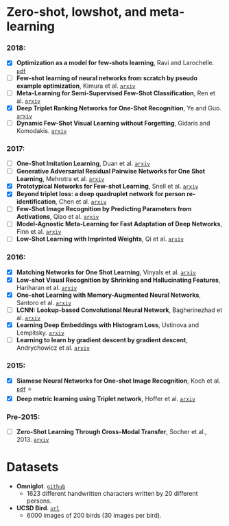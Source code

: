 # Zero-shot, lowshot, and meta-learning

### 2018:

- [X] **Optimization as a model for few-shots learning**, Ravi and Larochelle. [`pdf`](https://openreview.net/pdf?id=rJY0-Kcll)
- [ ] **Few-shot learning of neural networks from scratch by pseudo example optimization**, Kimura et al. [`arxiv`](https://arxiv.org/abs/1802.03039)
- [ ] **Meta-Learning for Semi-Supervised Few-Shot Classification**, Ren et al. [`arxiv`](https://arxiv.org/abs/1803.00676)
- [X] **Deep Triplet Ranking Networks for One-Shot Recognition**, Ye and Guo.
[`arxiv`](https://arxiv.org/abs/1804.07275v1)
- [ ] **Dynamic Few-Shot Visual Learning without Forgetting**, Gidaris and Komodakis.
[`arxiv`](https://arxiv.org/abs/1804.09458)

### 2017:

- [ ] **One-Shot Imitation Learning**, Duan et al. [`arxiv`](https://arxiv.org/abs/1703.07326)
- [ ] **Generative Adversarial Residual Pairwise Networks for One Shot Learning**, Mehrotra et al.
[`arxiv`](https://arxiv.org/abs/1703.08033v1)
- [X] **Prototypical Networks for Few-shot Learning**, Snell et al.
[`arxiv`](https://arxiv.org/abs/1703.05175)
- [X] **Beyond triplet loss: a deep quadruplet network for person re-identification**,
Chen et al. [`arxiv`](https://arxiv.org/abs/1704.01719)
- [ ] **Few-Shot Image Recognition by Predicting Parameters from Activations**,
Qiao et al. [`arxiv`](https://arxiv.org/abs/1706.03466)
- [ ] **Model-Agnostic Meta-Learning for Fast Adaptation of Deep Networks**,
Finn et al. [`arxiv`](https://arxiv.org/abs/1703.03400)
- [ ] **Low-Shot Learning with Imprinted Weights**, Qi et al.
[`arxiv`](https://arxiv.org/abs/1712.07136)

### 2016:

- [X] **Matching Networks for One Shot Learning**, Vinyals et al. [`arxiv`](https://arxiv.org/abs/1606.04080)
- [X] **Low-shot Visual Recognition by Shrinking and Hallucinating Features**, Hariharan et al. [`arxiv`](https://arxiv.org/abs/1606.02819)
- [X] **One-shot Learning with Memory-Augmented Neural Networks**, Santoro et al. [`arxiv`](https://arxiv.org/abs/1605.06065)
- [ ] **LCNN: Lookup-based Convolutional Neural Network**, Bagherinezhad et al.
[`arxiv`](https://arxiv.org/abs/1611.06473)
- [X] **Learning Deep Embeddings with Histogram Loss**, Ustinova and Lempitsky.
[`arxiv`](https://arxiv.org/abs/1611.00822)
- [ ] **Learning to learn by gradient descent by gradient descent**, Andrychowicz et al.
[`arxiv`](https://arxiv.org/abs/1606.04474)

### 2015:

- [X] **Siamese Neural Networks for One-shot Image Recognition**, Koch et al. [`pdf`](https://www.cs.cmu.edu/~rsalakhu/papers/oneshot1.pdf) :star:
- [X] **Deep metric learning using Triplet network**, Hoffer et al. [`arxiv`](https://arxiv.org/abs/1412.6622)

### Pre-2015:

- [ ] **Zero-Shot Learning Through Cross-Modal Transfer**, Socher et al., 2013. [`arxiv`](https://arxiv.org/abs/1301.3666)


# Datasets

- **Omniglot**. [`github`](https://github.com/brendenlake/omniglot)
  - 1623 different handwritten characters written by 20 different persons.
- **UCSD Bird**. [`url`](http://www.vision.caltech.edu/visipedia/CUB-200.html)
  - 6000 images of 200 birds (30 images per bird).
